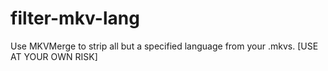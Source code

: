 # filter-mkv-lang
Use MKVMerge to strip all but a specified language from your .mkvs. [USE AT YOUR OWN RISK]
